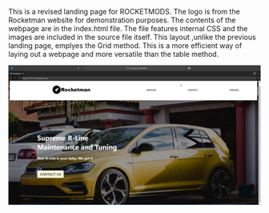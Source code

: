 This is a revised landing page for ROCKETMODS.
The logo is from the Rocketman website for demonstration purposes.
The contents of the webpage are in the index.html file.
The file features internal CSS and the images are included in the source file itself.
This layout ,unlike the previous landing page, emplyes the Grid method. This is a more efficient way of laying out a webpage and more versatile than the table method.

![image alt](https://github.com/ONTI98/Rocketmods-landing-page/blob/main/Fullstack51.png?raw=true)
